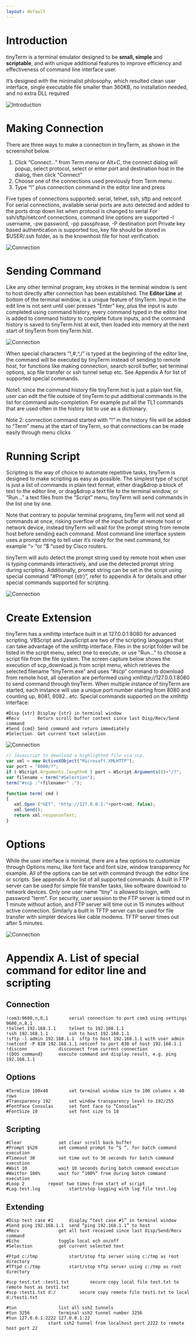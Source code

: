 ```yaml
---
layout: default
---
```


# Introduction

tinyTerm is a terminal emulator designed to be **small, simple** and **scriptable**, and with unique additional features to improve efficiency and effectiveness of command line interface user. 

It’s designed with the minimalist philosophy, which resulted clean user interface, single executable file smaller than 360KB, no installation needed, and no extra DLL required 

![Introduction](tinyTerm-0.png)

# Making Connection

There are three ways to make a connection in tinyTerm, as shown in the screenshot below. 

  1.	Click “Connect…” from Term menu or Alt+C, the connect dialog will popup, select protocol, select or enter port and destination host in the dialog, then click “Connect”
  2.	Choose one of the connections used previously from Term menu
  3.	Type “!” plus connection command in the editor line and press 

Five types of connections supported: serial, telnet, ssh, sftp and netconf. 
For serial connections, available serial ports are auto detected and added to the ports drop down list when protocol is changed to serial
For ssh/sftp/netconf connections, command line options are supported 
-l username, -pw password, -pp passphrase, -P destination port
Private key based authentication is supported too, key file should be stored in $USER/.ssh folder, as is the knownhost file for host verification. 

![Connection](tinyTerm-1.png)

# Sending Command

Like any other terminal program, key strokes in the terminal window is sent to host directly after connection has been established. 
The **Editor Line** at bottom of the terminal window, is a unique feature of tinyTerm. Input in the edit line is not sent until user presses "Enter" key, plus the input is auto completed using command history, every command typed in the editor line is added to command history to complete future inputs, and the command history is saved to tinyTerm.hist at exit, then loaded into memory at the next start of tinyTerm from tinyTerm.hist.

![Connection](tinyTerm-2.png)

When special characters “!,#,^,/” is typed at the beginning of the editor line, the command will be executed by tinyTerm instead of sending to remote host, for functions like making connection, search scroll buffer, set terminal options, scp file transfer or ssh tunnel setup etc. 
See Appendix A for list of supported special commands.

Note1: since the command history file tinyTerm.hist is just a plain text file, user can edit the file outside of tinyTerm to put additional commands in the list for command auto-completion. For example put all the TL1 commands that are used often in the history list to use as a dictionary.

Note 2: connection command started with “!” in the history file will be added to “Term” menu at the start of tinyTerm, so that connections can be made easily through menu clicks


# Running Script

Scripting is the way of choice to automate repetitive tasks, tinyTerm is designed to make scripting as easy as possible. 
The simplest type of script is just a list of commands in plain text format, either drag&drop a block of text to the editor line, or drag&drop a text file to the terminal window, or “Run…” a text files from the “Script” menu, tinyTerm will send commands in the list one by one. 

Note that contrary to popular terminal programs, tinyTerm will not send all commands at once, risking overflow of the input buffer at remote host or network device, instead tinyTerm will wait for the prompt string from remote host before sending each command. Most command line interface system uses a prompt string to tell user it’s ready for the next command, for example “> “or “$ “used by Cisco routers. 

tinyTerm will auto detect the prompt string used by remote host when user is typing commands interactively, and use the detected prompt string during scripting. Additionally, prompt string can be set in the script using special command “#Prompt {str}”, refer to appendix A for details and other special commands supported for scripting. 

![Connection](tinyTerm-3.png)

# Create Extension

tinyTerm has a xmlhttp interface built in at 127.0.0.1:8080 for advanced scripting. VBScript and JavaScript are two of the scripting languages that can take advantage of the xmlhttp interface. Files in the script folder will be listed in the script menu, select one to execute, or use "Run..." to choose a script file from the file system. 
The screen capture below shows the execution of scp_download.js from script menu, which retrieves the selected filename “tinyTerm.exe” and uses “#scp” command to download from remote host, all operation are performed using xmlhttp://127.0.0.1:8080 to send command through tinyTerm. When multiple instance of tinyTerm are started, each instance will use a unique port number starting from 8080 and counting up, 8081, 8082...etc. Special commands supported on the xmlhttp interface:

	#Disp {str}	Display {str} in terminal window
	#Recv		Return scroll buffer content since last Disp/Recv/Send command
	#Send {cmd}	Send command and return immediately
	#Selection	Get current text selection

![Connection](tinyTerm-4.png)

```js
// Javascript to download a highlighted file via scp.
var xml = new ActiveXObject("Microsoft.XMLHTTP");
var port = "8080/?";
if ( WScript.Arguments.length>0 ) port = WScript.Arguments(0)+"/?";
var filename = term("#Selection");
term("#scp :"+filename+" .");

function term( cmd )
{
   xml.Open ("GET", "http://127.0.0.1:"+port+cmd, false);
   xml.Send();
   return xml.responseText;
}
```

# Options

While the user interface is minimal, there are a few options to customize through Options menu, like font face and font size, window transparency for example. All of the options can be set with command through the editor line or scripts. See appendix A for list of all supported commands. 
A built in FTP server can be used for simple file transfer tasks, like software download to network devices. Only one user name "tiny" is allowed to login, with password "term". For security, user session to the FTP server is timed out in 1 minute without action, and FTP server will time out in 15 minutes without active connection.
Similarly a built in TFTP server can be used for file transfer with simpler devices like cable modems. TFTP server times out after 5 minutes. 


![Connection](tinyTerm-5.png)


# Appendix A. List of special command for editor line and scripting

## Connection
	
	!com3:9600,n,8,1		serial connection to port com3 using settings 9600,n,8,1
	!telnet 192.168.1.1		telnet to 192.168.1.1
	!ssh 192.168.1.1		ssh to host 192.168.1.1
	!sftp -l admin 192.168.1.1	sftp to host 192.168.1.1 with user admin
	!netconf -P 830 192.168.1.1	netconf to port 830 of host 192.168.1.1
	!disconn			disconnect from current connection
	!{DOS command}		execute command and display result, e.g. ping 192.168.1.1

## Options
	
	#TermSize 100x40		set terminal window size to 100 columns x 40 rows
	#Transparency 192		set window transparency level to 192/255
	#FontFace Consolas		set font face to “Consolas”
	#FontSize 18			set font size to 18

## Scripting
	
	#Clear				set clear scroll back buffer
	#Prompt $%20		set command prompt to “$ “, for batch command execution
	#Timeout 30			set time out to 30 seconds for batch command execution
	#Wait 10			wait 10 seconds during batch command execution
	#Waitfor 100%		wait for “100%” from during batch command execution
	#Loop 2			repeat two times from start of script
	#Log test.log			start/stop logging with log file test.log

## Extending
	
	#Disp test case #1		display “test case #1” in terminal window
	#Send ping 192.168.1.1	send “ping 192.168.1.1” to host
	#Recv				get all text received since last Disp/Send/Recv command
	#Echo				toggle local ech on/off
	#Selection			get current selected text

	#Ftpd c:/tmp			start/stop ftp server using c:/tmp as root directory
	#Tftpd c:/tmp			start/stop tftp server using c:/tmp as root directory

	#scp test.txt :test1.txt		secure copy local file test.txt to remote host as test1.txt
	#scp :test1.txt d:/ 		secure copy remote file test1.txt to local d:/test1.txt

	#tun				list all ssh2 tunnels 
	#tun 3256			terminal ssh2 tunnel number 3256
	#tun 127.0.0.1:2222 127.0.0.1:22
					start ssh2 tunnel from localhost port 2222 to remote host port 22
